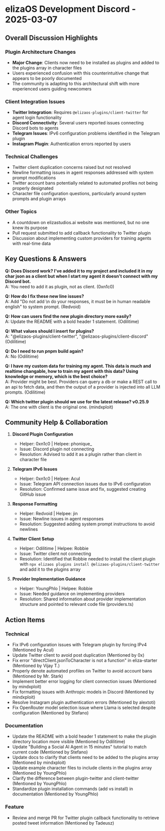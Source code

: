 # elizaOS Development Discord - 2025-03-07

## Overall Discussion Highlights

### Plugin Architecture Changes
- **Major Change**: Clients now need to be installed as plugins and added to the plugins array in character files
- Users experienced confusion with this counterintuitive change that appears to be poorly documented
- The community is adapting to this architectural shift with more experienced users guiding newcomers

### Client Integration Issues
- **Twitter Integration**: Requires `@elizaos-plugins/client-twitter` for agent login functionality
- **Discord Connectivity**: Several users reported issues connecting Discord bots to agents
- **Telegram Issues**: IPv6 configuration problems identified in the Telegram plugin
- **Instagram Plugin**: Authentication errors reported by users

### Technical Challenges
- Twitter client duplication concerns raised but not resolved
- Newline formatting issues in agent responses addressed with system prompt modifications
- Twitter account bans potentially related to automated profiles not being properly designated
- Character file configuration questions, particularly around system prompts and plugin arrays

### Other Topics
- A countdown on elizastudios.ai website was mentioned, but no one knew its purpose
- Pull request submitted to add callback functionality to Twitter plugin
- Discussion about implementing custom providers for training agents with real-time data

## Key Questions & Answers

**Q: Does Discord work? I've added it to my project and included it in my char json as a client but when I start my agent it doesn't connect with my Discord bot.**  
A: You need to add it as plugin, not as client. (0xn1c0)

**Q: How do I fix these new line issues?**  
A: Add "Do not add \n do your responses, it must be in human readable english" to system prompt. (Redvoid)

**Q: How can users find the new plugin directory more easily?**  
A: Update the README with a bold header 1 statement. (Odilitime)

**Q: What values should I insert for plugins?**  
A: "@elizaos-plugins/client-twitter", "@elizaos-plugins/client-discord" (Odilitime)

**Q: Do I need to run pnpm build again?**  
A: No (Odilitime)

**Q: I have my custom data for training my agent. This data is much and realtime changable, how to train my agent with this data? Using knowledge or memory, which is the best choice?**  
A: Provider might be best. Providers can query a db or make a REST call to an api to fetch data, and then the output of a provider is injected into all LLM prompts. (Odilitime)

**Q: Which twitter plugin should we use for the latest release? v0.25.9**  
A: The one with client is the original one. (mindxploit)

## Community Help & Collaboration

1. **Discord Plugin Configuration**
   - Helper: 0xn1c0 | Helpee: phonique_
   - Issue: Discord plugin not connecting
   - Resolution: Advised to add it as a plugin rather than client in character file

2. **Telegram IPv6 Issues**
   - Helper: 0xn1c0 | Helpee: Acul
   - Issue: Telegram API connection issues due to IPv6 configuration
   - Resolution: Confirmed same issue and fix, suggested creating GitHub issue

3. **Response Formatting**
   - Helper: Redvoid | Helpee: jin
   - Issue: Newline issues in agent responses
   - Resolution: Suggested adding system prompt instructions to avoid newlines

4. **Twitter Client Setup**
   - Helper: Odilitime | Helpee: Robbie
   - Issue: Twitter client not connecting
   - Resolution: Identified that Robbie needed to install the client plugin with `npx elizaos plugins install @elizaos-plugins/client-twitter` and add it to the plugins array

5. **Provider Implementation Guidance**
   - Helper: YoungPhlo | Helpee: Robbie
   - Issue: Needed guidance on implementing providers
   - Resolution: Shared information about provider implementation structure and pointed to relevant code file (providers.ts)

## Action Items

### Technical
- Fix IPv6 configuration issues with Telegram plugin by forcing IPv4 (Mentioned by Acul)
- Update Twitter client to avoid post duplication (Mentioned by 0x)
- Fix error "directClient.jsonToCharacter is not a function" in eliza-starter (Mentioned by Vijay T.)
- Properly denote automated profiles on Twitter to avoid account bans (Mentioned by Mr. Stark)
- Implement better error logging for client connection issues (Mentioned by mindxploit)
- Fix formatting issues with Anthropic models in Discord (Mentioned by mindxploit)
- Resolve Instagram plugin authentication errors (Mentioned by alextoti)
- Fix OpenRouter model selection issue where Llama is selected despite configuration (Mentioned by Stefano)

### Documentation
- Update the README with a bold header 1 statement to make the plugin directory location more visible (Mentioned by Odilitime)
- Update "Building a Social AI Agent in 15 minutes" tutorial to match current code (Mentioned by Stefano)
- Update docs to clarify that clients need to be added to the plugins array (Mentioned by mindxploit)
- Update example character files to include clients in the plugins array (Mentioned by YoungPhlo)
- Clarify the difference between plugin-twitter and client-twitter (Mentioned by YoungPhlo)
- Standardize plugin installation commands (add vs install) in documentation (Mentioned by YoungPhlo)

### Feature
- Review and merge PR for Twitter plugin callback functionality to retrieve posted tweet information (Mentioned by Tadeusz)